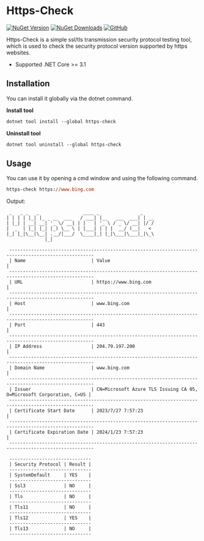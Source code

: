 # Https-Check

[![NuGet Version](http://img.shields.io/nuget/v/https-check)](https://www.nuget.org/packages/https-check) [![NuGet Downloads](https://img.shields.io/nuget/dt/https-check)](https://www.nuget.org/packages/https-check) [![GitHub](https://img.shields.io/github/license/itsvse/https-check)](https://img.shields.io/github/license/itsvse/https-check)

Https-Check is a simple ssl/tls transmission security protocol testing tool, which is used to check the security protocol version supported by https websites.

- Supported .NET Core >= 3.1

Installation
-----------------

You can install it globally via the dotnet command.

**Install tool**

```ps
dotnet tool install --global https-check
```

**Uninstall tool**

```ps
dotnet tool uninstall --global https-check
```

Usage
-----------------

You can use it by opening a cmd window and using the following command.

```ps
https-check https://www.bing.com
```
Output:

```
 _   _ _   _                ____ _               _
| | | | |_| |_ _ __  ___   / ___| |__   ___  ___| | __
| |_| | __| __| '_ \/ __| | |   | '_ \ / _ \/ __| |/ /
|  _  | |_| |_| |_) \__ \ | |___| | | |  __/ (__|   <
|_| |_|\__|\__| .__/|___/  \____|_| |_|\___|\___|_|\_\
              |_|

 -----------------------------------------------------------------------------------------------------
 | Name                        | Value                                                               |
 -----------------------------------------------------------------------------------------------------
 | URL                         | https://www.bing.com                                                |
 -----------------------------------------------------------------------------------------------------
 | Host                        | www.bing.com                                                        |
 -----------------------------------------------------------------------------------------------------
 | Port                        | 443                                                                 |
 -----------------------------------------------------------------------------------------------------
 | IP Address                  | 204.79.197.200                                                      |
 -----------------------------------------------------------------------------------------------------
 | Domain Name                 | www.bing.com                                                        |
 -----------------------------------------------------------------------------------------------------
 | Issuer                      | CN=Microsoft Azure TLS Issuing CA 05, O=Microsoft Corporation, C=US |
 -----------------------------------------------------------------------------------------------------
 | Certificate Start Date      | 2023/7/27 7:57:23                                                   |
 -----------------------------------------------------------------------------------------------------
 | Certificate Expiration Date | 2024/1/23 7:57:23                                                   |
 -----------------------------------------------------------------------------------------------------

 ------------------------------
 | Security Protocol | Result |
 ------------------------------
 | SystemDefault     | YES    |
 ------------------------------
 | Ssl3              | NO     |
 ------------------------------
 | Tls               | NO     |
 ------------------------------
 | Tls11             | NO     |
 ------------------------------
 | Tls12             | YES    |
 ------------------------------
 | Tls13             | NO     |
 ------------------------------
```